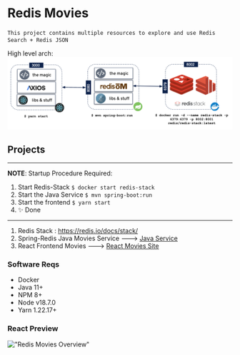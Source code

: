 # Redis Movies 

    This project contains multiple resources to explore and use Redis Search + Redis JSON

High level arch: 
!["Redis Movies Overview"](./resources/images/architecture.png)


## Projects 

---
**NOTE**: Startup Procedure Required:
1. Start Redis-Stack `$ docker start redis-stack`
2. Start the Java Service `$ mvn spring-boot:run`
3. Start the frontend `$ yarn start`
4. ✨  Done
----

1. Redis Stack : https://redis.io/docs/stack/
2. Spring-Redis Java Movies Service ---> [Java Service](./spring-redis-search-om-api)
3. React Frontend Movies ---> [React Movies Site](./website)

### Software Reqs 

 - Docker 
 - Java 11+ 
 - NPM 8+
 - Node v18.7.0
 - Yarn 1.22.17+

### React Preview 

!["Redis Movies Overview"](./resources/images/redis-movies-overview.png)
